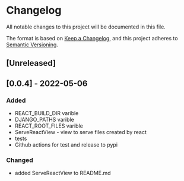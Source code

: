 # Changelog
All notable changes to this project will be documented in this file.

The format is based on [Keep a Changelog](https://keepachangelog.com/en/1.0.0/),
and this project adheres to [Semantic Versioning](https://semver.org/spec/v2.0.0.html).

## [Unreleased]

## [0.0.4] - 2022-05-06
### Added
- REACT_BUILD_DIR varible
- DJANGO_PATHS varible
- REACT_ROOT_FILES varible
- ServeReactView - view to serve files created by react
- tests
- Github actions for test and release to pypi
  
### Changed
- added ServeReactView to README.md 
